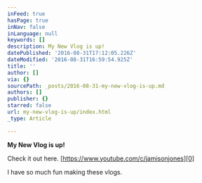 ```yaml
---
inFeed: true
hasPage: true
inNav: false
inLanguage: null
keywords: []
description: My New Vlog is up!
datePublished: '2016-08-31T17:12:05.226Z'
dateModified: '2016-08-31T16:59:54.925Z'
title: ''
author: []
via: {}
sourcePath: _posts/2016-08-31-my-new-vlog-is-up.md
authors: []
publisher: {}
starred: false
url: my-new-vlog-is-up/index.html
_type: Article

---
```

**My New Vlog is up!**

Check it out here. [https://www.youtube.com/c/jamisonjones][0]

I have so much fun making these vlogs. 

[0]: https://www.youtube.com/c/jamisonjones